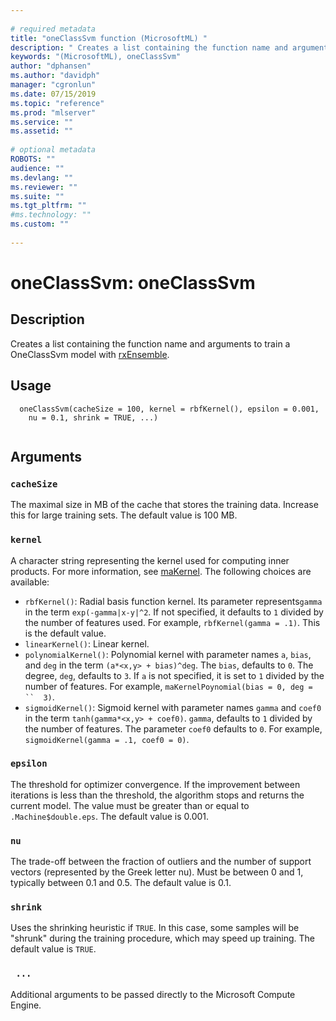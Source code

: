 ```yaml
--- 
 
# required metadata 
title: "oneClassSvm function (MicrosoftML) " 
description: " Creates a list containing the function name and arguments to train a  OneClassSvm model with [rxEnsemble](rxEnsemble.md). " 
keywords: "(MicrosoftML), oneClassSvm" 
author: "dphansen"
ms.author: "davidph" 
manager: "cgronlun" 
ms.date: 07/15/2019
ms.topic: "reference" 
ms.prod: "mlserver" 
ms.service: "" 
ms.assetid: "" 
 
# optional metadata 
ROBOTS: "" 
audience: "" 
ms.devlang: "" 
ms.reviewer: "" 
ms.suite: "" 
ms.tgt_pltfrm: "" 
#ms.technology: "" 
ms.custom: "" 
 
--- 
```

 
 
 
 
 # oneClassSvm: oneClassSvm 
 ## Description
 
Creates a list containing the function name and arguments to train a
 OneClassSvm model with [rxEnsemble](rxEnsemble.md).
 
 
 ## Usage

```   
  oneClassSvm(cacheSize = 100, kernel = rbfKernel(), epsilon = 0.001,
    nu = 0.1, shrink = TRUE, ...)
 
```
 
 ## Arguments

   
  
 ### `cacheSize`
 The maximal size in MB of the cache that stores the training data. Increase this for large training sets. The default value is 100 MB. 
  
  
  
 ### `kernel`
 A character string representing the kernel used for computing inner products. For more information, see [maKernel](kernel.md). The following choices are available:   
*   `rbfKernel()`: Radial basis function kernel. Its parameter  represents`gamma` in the term `exp(-gamma|x-y|^2`. If not  specified, it defaults to `1` divided by the number of features used. For example, `rbfKernel(gamma = .1)`. This is the default value. 
*   `linearKernel()`: Linear kernel.   
*   `polynomialKernel()`: Polynomial kernel with parameter names `a`,  `bias`, and `deg` in the term `(a*<x,y> + bias)^deg`. The  `bias`, defaults to `0`. The degree, `deg`, defaults to  `3`. If `a` is not specified, it is set to `1` divided by the number of features. For example, `maKernelPoynomial(bias = 0, deg = ``  3)`.   
*   `sigmoidKernel()`: Sigmoid kernel with parameter names  `gamma` and `coef0` in the term `tanh(gamma*<x,y> + coef0)`.  `gamma`, defaults to `1` divided by the number of features. The  parameter `coef0` defaults to `0`.  For example,  `sigmoidKernel(gamma = .1, coef0 = 0)`.   
 
  
  
  
 ### `epsilon`
 The threshold for optimizer convergence. If the  improvement between iterations is less than the threshold, the algorithm  stops and returns the current model. The value must be greater than or equal to `.Machine$double.eps`. The default value is 0.001. 
  
  
  
 ### `nu`
 The trade-off between the fraction of outliers and the number of support vectors (represented by the Greek letter nu). Must be between 0 and 1, typically between 0.1 and 0.5. The default value is 0.1. 
  
  
  
 ### `shrink`
 Uses the shrinking heuristic if `TRUE`. In this case, some samples will be "shrunk" during the training procedure, which may speed up training. The default value is `TRUE`. 
  
  
  
 ### ` ...`
 Additional arguments to be passed directly to the Microsoft Compute Engine. 
  
 
 
 
